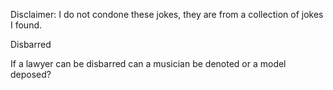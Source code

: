 Disclaimer: I do not condone these jokes, they are from a collection of jokes I found.

Disbarred

If a lawyer can be disbarred can a musician be denoted or a model deposed?

